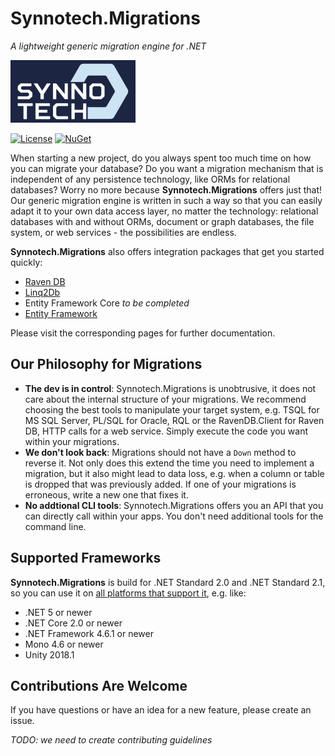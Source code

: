 # Synnotech.Migrations

*A lightweight generic migration engine for .NET*

[![Synnotech Logo](synnotech-large-logo.png)](https://www.synnotech.de/)

[![License](https://img.shields.io/badge/License-MIT-green.svg?style=for-the-badge)](https://github.com/Synnotech-AG/Synnotech.Migrations/blob/main/LICENSE)
[![NuGet](https://img.shields.io/badge/NuGet-0.10.2-blue.svg?style=for-the-badge)](https://www.nuget.org/packages?q=Synnotech.Migrations)

When starting a new project, do you always spent too much time on how you can migrate your database? Do you want a migration mechanism that is independent of any persistence technology, like ORMs for relational databases? Worry no more because **Synnotech.Migrations** offers just that! Our generic migration engine is written in such a way so that you can easily adapt it to your own data access layer, no matter the technology: relational databases with and without ORMs, document or graph databases, the file system, or web services - the possibilities are endless.

**Synnotech.Migrations** also offers integration packages that get you started quickly:

- [Raven DB](https://github.com/Synnotech-AG/Synnotech.Migrations/tree/main/Code/src/Synnotech.Migrations.RavenDB)
- [Linq2Db](https://github.com/Synnotech-AG/Synnotech.Migrations/tree/main/Code/src/Synnotech.Migrations.RavenDB)
- Entity Framework Core *to be completed*
- [Entity Framework](https://github.com/Synnotech-AG/Synnotech.Migrations/tree/main/Code/src/Synnotech.Migrations.EntityFramework)

Please visit the corresponding pages for further documentation.

## Our Philosophy for Migrations

- **The dev is in control**: Synnotech.Migrations is unobtrusive, it does not care about the internal structure of your migrations. We recommend choosing the best tools to manipulate your target system, e.g. TSQL for MS SQL Server, PL/SQL for Oracle, RQL or the RavenDB.Client for Raven DB, HTTP calls for a web service. Simply execute the code you want within your migrations. 
- **We don't look back**: Migrations should not have a `Down` method to reverse it. Not only does this extend the time you need to implement a migration, but it also might lead to data loss, e.g. when a column or table is dropped that was previously added. If one of your migrations is erroneous, write a new one that fixes it.
- **No addtional CLI tools**: Synnotech.Migrations offers you an API that you can directly call within your apps. You don't need additional tools for the command line.

## Supported Frameworks

**Synnotech.Migrations** is build for .NET Standard 2.0 and .NET Standard 2.1, so you can use it on [all platforms that support it](https://docs.microsoft.com/en-us/dotnet/standard/net-standard), e.g. like:

- .NET 5 or newer
- .NET Core 2.0 or newer
- .NET Framework 4.6.1 or newer
- Mono 4.6 or newer
- Unity 2018.1

## Contributions Are Welcome

If you have questions or have an idea for a new feature, please create an issue.

*TODO: we need to create contributing guidelines*
